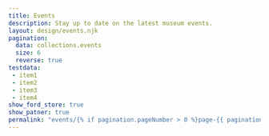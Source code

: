 ```yaml
---
title: Events
description: Stay up to date on the latest museum events.
layout: design/events.njk
pagination:
  data: collections.events
  size: 6
  reverse: true
testdata:
 - item1
 - item2
 - item3
 - item4
show_ford_store: true
show_patner: true
permalink: "events/{% if pagination.pageNumber > 0 %}page-{{ pagination.pageNumber + 1 }}/{% endif %}index.html"
---
```


